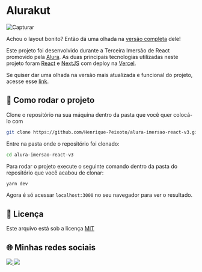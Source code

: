 # Alurakut


![Capturar](https://user-images.githubusercontent.com/57225006/125700023-70cc8ff9-15b2-4479-9e5c-501e8fb29525.PNG)

Achou o layout bonito? Então dá uma olhada na [versão completa](https://www.figma.com/file/xHF0n0qxiE2rqjqAILiBUB/Alurakut?node-id=58%3A0) dele!

Este projeto foi desenvolvido durante a Terceira Imersão de React promovido pela [Alura](https://www.alura.com.br/). 
As duas principais tecnologias utilizadas neste projeto foram [React](https://pt-br.reactjs.org/) e [NextJS](https://nextjs.org/) com deploy na [Vercel](https://vercel.com).

Se quiser dar uma olhada na versão mais atualizada e funcional do projeto, acesse esse [link](https://alurakut-brown-ten.vercel.app/).

## 🚀 Como rodar o projeto

Clone o repositório na sua máquina dentro da pasta que você quer colocá-lo com
```bash
git clone https://github.com/Henrique-Peixoto/alura-imersao-react-v3.git
```

Entre na pasta onde o repositório foi clonado:
```bash
cd alura-imersao-react-v3
```

Para rodar o projeto execute o seguinte comando dentro da pasta do repositório que você acabou de clonar:
```bash
yarn dev
```

Agora é só acessar ```localhost:3000``` no seu navegador para ver o resultado.

## 📝 Licença
Este arquivo está sob a licença [MIT](LICENSE.md)

## 🌐 Minhas redes sociais
<a href="https://www.linkedin.com/in/henrique-peixoto-00/">
  <img src="https://img.shields.io/badge/LinkedIn-0077B5?style=for-the-badge&logo=linkedin&logoColor=white" />
</a>
<a href="https://github.com/Henrique-Peixoto">
  <img src="https://img.shields.io/badge/GitHub-100000?style=for-the-badge&logo=github&logoColor=white" />
</a>
